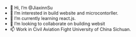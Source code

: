 - 👋 Hi, I’m @JiaxinnSu
- 👀 I’m interested in build website and microcontorller.
- 🌱 I’m currently learning react.js.
- 💞️ I’m looking to collaborate on building websit
- 📫 Work in Civil Aviation Fight University of China Sichuan.

<!---
JiaxinnSu/JiaxinnSu is a ✨ special ✨ repository because its `README.md` (this file) appears on your GitHub profile.
You can click the Preview link to take a look at your changes.
--->
